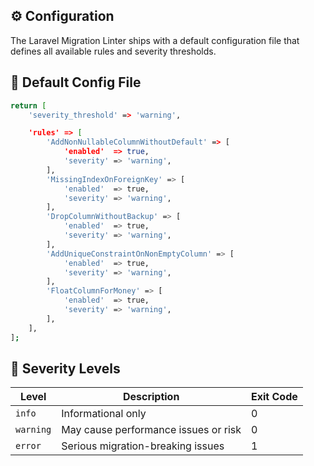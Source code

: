## ⚙️ Configuration

The Laravel Migration Linter ships with a default configuration file that defines all available rules and severity thresholds.

## 📄 Default Config File
```bash
return [
    'severity_threshold' => 'warning',

    'rules' => [
        'AddNonNullableColumnWithoutDefault' => [
            'enabled'  => true,
            'severity' => 'warning',
        ],
        'MissingIndexOnForeignKey' => [
            'enabled'  => true,
            'severity' => 'warning',
        ],
        'DropColumnWithoutBackup' => [
            'enabled'  => true,
            'severity' => 'warning',
        ],
        'AddUniqueConstraintOnNonEmptyColumn' => [
            'enabled'  => true,
            'severity' => 'warning',
        ],
        'FloatColumnForMoney' => [
            'enabled'  => true,
            'severity' => 'warning',
        ],
    ],
];

```
## 🧩 Severity Levels

| Level     | Description                          | Exit Code |
| --------- | ------------------------------------ | --------- |
| `info`    | Informational only                   | 0         |
| `warning` | May cause performance issues or risk | 0         |
| `error`   | Serious migration-breaking issues    | 1         |
